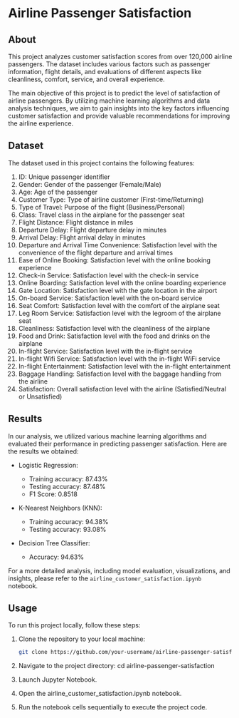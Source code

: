 # Airline Passenger Satisfaction

## About

This project analyzes customer satisfaction scores from over 120,000 airline passengers. The dataset includes various factors such as passenger information, flight details, and evaluations of different aspects like cleanliness, comfort, service, and overall experience.

The main objective of this project is to predict the level of satisfaction of airline passengers. By utilizing machine learning algorithms and data analysis techniques, we aim to gain insights into the key factors influencing customer satisfaction and provide valuable recommendations for improving the airline experience.

## Dataset

The dataset used in this project contains the following features:

1. ID: Unique passenger identifier
2. Gender: Gender of the passenger (Female/Male)
3. Age: Age of the passenger
4. Customer Type: Type of airline customer (First-time/Returning)
5. Type of Travel: Purpose of the flight (Business/Personal)
6. Class: Travel class in the airplane for the passenger seat
7. Flight Distance: Flight distance in miles
8. Departure Delay: Flight departure delay in minutes
9. Arrival Delay: Flight arrival delay in minutes
10. Departure and Arrival Time Convenience: Satisfaction level with the convenience of the flight departure and arrival times
11. Ease of Online Booking: Satisfaction level with the online booking experience
12. Check-in Service: Satisfaction level with the check-in service
13. Online Boarding: Satisfaction level with the online boarding experience
14. Gate Location: Satisfaction level with the gate location in the airport
15. On-board Service: Satisfaction level with the on-board service
16. Seat Comfort: Satisfaction level with the comfort of the airplane seat
17. Leg Room Service: Satisfaction level with the legroom of the airplane seat
18. Cleanliness: Satisfaction level with the cleanliness of the airplane
19. Food and Drink: Satisfaction level with the food and drinks on the airplane
20. In-flight Service: Satisfaction level with the in-flight service
21. In-flight Wifi Service: Satisfaction level with the in-flight WiFi service
22. In-flight Entertainment: Satisfaction level with the in-flight entertainment
23. Baggage Handling: Satisfaction level with the baggage handling from the airline
24. Satisfaction: Overall satisfaction level with the airline (Satisfied/Neutral or Unsatisfied)

## Results

In our analysis, we utilized various machine learning algorithms and evaluated their performance in predicting passenger satisfaction. Here are the results we obtained:

- Logistic Regression:
  - Training accuracy: 87.43%
  - Testing accuracy: 87.48%
  - F1 Score: 0.8518

- K-Nearest Neighbors (KNN):
  - Training accuracy: 94.38%
  - Testing accuracy: 93.08%

- Decision Tree Classifier:
  - Accuracy: 94.63%

For a more detailed analysis, including model evaluation, visualizations, and insights, please refer to the `airline_customer_satisfaction.ipynb` notebook.

## Usage

To run this project locally, follow these steps:

1. Clone the repository to your local machine:

   ```bash
   git clone https://github.com/your-username/airline-passenger-satisfaction.git 
2. Navigate to the project directory:
  cd airline-passenger-satisfaction
3. Launch Jupyter Notebook.
4. Open the airline_customer_satisfaction.ipynb notebook.
5. Run the notebook cells sequentially to execute the project code.
